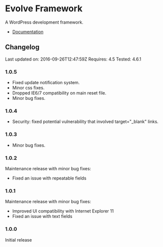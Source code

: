 # Evolve Framework

A WordPress development framework.

* [Documentation](http://justevolve.github.io/evolve-framework/)

## Changelog

Last updated on: 2016-09-26T12:47:59Z
Requires: 4.5
Tested: 4.6.1

### 1.0.5

* Fixed update notification system.
* Minor css fixes.
* Dropped IE6/7 compatibility on main reset file.
* Minor bug fixes.

### 1.0.4

* Security: fixed potential vulnerability that involved target="_blank" links.

### 1.0.3

* Minor bug fixes.

### 1.0.2

Maintenance release with minor bug fixes:

* Fixed an issue with repeatable fields

### 1.0.1

Maintenance release with minor bug fixes:

* Improved UI compatibility with Internet Explorer 11
* Fixed an issue with text fields

### 1.0.0

Initial release